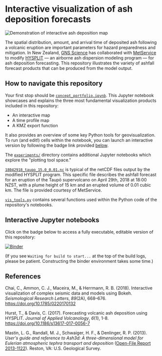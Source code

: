 # Interactive visualization of ash deposition forecasts
![](demonstration.gif "Demonstration of interactive ash deposition map")

The spatial distribution, amount, and arrival time of deposited ash following a volcanic eruption are important parameters for hazard preparedness and mitigation. In New Zealand, [GNS Science](https://www.gns.cri.nz/) has collaborated with [MetService](http://www.metservice.com/national/home) to modify [HYSPLIT](https://ready.arl.noaa.gov/HYSPLIT.php) &mdash; an airborne ash dispersion modeling program &mdash; for ash deposition forecasting. This repository illustrates the variety of ashfall forecast products that can be produced from the model output.

## How to navigate this repository
Your first stop should be [`concept_portfolio.ipynb`](concept_portfolio.ipynb). This Jupyter notebook showcases and explains the three most fundamental visualization products included in this repository:

* An interactive map
* A time profile map
* A KMZ export function

It also provides an overview of some key Python tools for geovisualization. To run (and edit!) cells within the notebook, you can launch an interactive version by following the badge link provided [below](#interactive-jupyter-notebooks).

The [`experiments/`](experiments) directory contains additional Jupyter notebooks which explore the "plotting tool space."

[`18042918_taupo_15.0_0.01.nc`](18042918_taupo_15.0_0.01.nc) is typical of the netCDF files output by the modified HYSPLIT program. This specific file describes the ashfall forecast for an eruption of the Taupō supervolcano on April 29th, 2018 at 18:00 NZST, with a plume height of 15 km and an erupted volume of 0.01 cubic km. The file is provided courtesy of MetService.

[`vis_tools.py`](vis_tools.py) contains several functions used within the Python code of the repository's notebooks.

## Interactive Jupyter notebooks
Click on the badge below to access a fully executable, editable version of this repository:

[![Binder](https://mybinder.org/badge.svg)](https://mybinder.org/v2/gh/liamtoney/ashfall_visual/master)

(If you see `Waiting for build to start...` at the top of the build logs, please be patient. Constructing the binder environment takes some time.)

## References
Chai, C., Ammon, C. J., Maceira, M., & Herrmann, R. B. (2018). Interactive visualization of complex seismic data and models using Bokeh. *Seismological Research Letters*, *89*(2A), 668–676. <https://doi.org/10.1785/0220170132>

Hurst, T., & Davis, C. (2017). Forecasting volcanic ash deposition using HYSPLIT. *Journal of Applied Volcanology*, *6*(1), 1-8. <https://doi.org/10.1186/s13617-017-0056-7>

Mastin, L. G., Randall, M. J., Schwaiger, H. F., & Denlinger, R. P. (2013). *User's guide and reference to Ash3d: A three-dimensional model for Eulerian atmospheric tephra transport and deposition* ([Open-File Report 2013-1122](https://pubs.usgs.gov/of/2013/1122/pdf/ofr20131122.pdf)). Reston, VA: U.S. Geological Survey.
